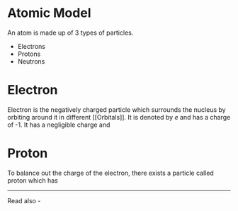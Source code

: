 # Atomic Model

An atom is made up of 3 types of particles. 
- Electrons
- Protons
- Neutrons

# Electron
Electron is the negatively charged particle which surrounds the nucleus by orbiting around it in different [[Orbitals]]. It is denoted by *e* and has a charge of -1. It has a negligible charge and 

# Proton
To balance out the charge of the electron, there exists a particle called proton which has


---
Read also - 